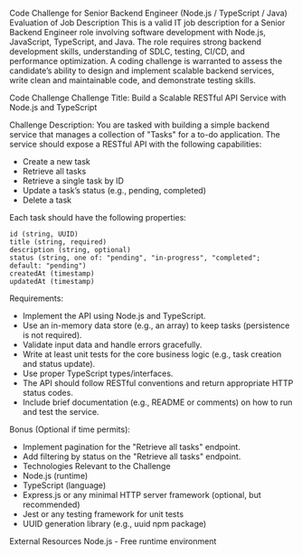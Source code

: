 Code Challenge for Senior Backend Engineer (Node.js / TypeScript / Java)
Evaluation of Job Description
This is a valid IT job description for a Senior Backend Engineer role involving software development with Node.js, JavaScript, TypeScript, and Java. The role requires strong backend development skills, understanding of SDLC, testing, CI/CD, and performance optimization. A coding challenge is warranted to assess the candidate’s ability to design and implement scalable backend services, write clean and maintainable code, and demonstrate testing skills.

Code Challenge
Challenge Title:
Build a Scalable RESTful API Service with Node.js and TypeScript

Challenge Description:
You are tasked with building a simple backend service that manages a collection of "Tasks" for a to-do application. The service should expose a RESTful API with the following capabilities:



- Create a new task
- Retrieve all tasks
- Retrieve a single task by ID
- Update a task’s status (e.g., pending, completed)
- Delete a task



Each task should have the following properties:

```
id (string, UUID)
title (string, required)
description (string, optional)
status (string, one of: "pending", "in-progress", "completed"; default: "pending")
createdAt (timestamp)
updatedAt (timestamp)
```



Requirements:
- Implement the API using Node.js and TypeScript.
- Use an in-memory data store (e.g., an array) to keep tasks (persistence is not required).
- Validate input data and handle errors gracefully.
- Write at least unit tests for the core business logic (e.g., task creation and status update).
- Use proper TypeScript types/interfaces.
- The API should follow RESTful conventions and return appropriate HTTP status codes.
- Include brief documentation (e.g., README or comments) on how to run and test the service.


Bonus (Optional if time permits):
- Implement pagination for the "Retrieve all tasks" endpoint.
- Add filtering by status on the "Retrieve all tasks" endpoint.
- Technologies Relevant to the Challenge
- Node.js (runtime)
- TypeScript (language)
- Express.js or any minimal HTTP server framework (optional, but recommended)
- Jest or any testing framework for unit tests
- UUID generation library (e.g., uuid npm package)


External Resources
Node.js - Free runtime environment
